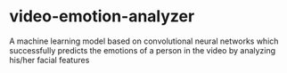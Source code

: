 # video-emotion-analyzer
A machine learning model based on convolutional neural networks which successfully predicts the emotions of a person in the video by analyzing his/her facial features
